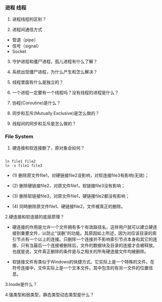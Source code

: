 ### 进程 线程

1. 进程线程的区别？

2. 进程间通信方式

* 管道（pipe）
* 信号（signal）
* Socket

3. 守护进程和僵尸进程，孤儿进程有什么了解？

4. 系统出现僵尸进程，为什么产生和怎么解决？

5. 线程里面有什么是独立的？

6. 一个进程一定要有一个线程吗？没有线程的进程是什么？

7. 协程(Coroutine)是什么？

8. 同步和互斥(Mutually Exclusive)是怎么做的？

9. 线程间的同步和互斥是怎么做的？





### File System

1. 硬连接和软连接删了，原对象会如何？

```shell

ln file1 file2 
ln -s file1 file3 

```

* (1) 删除原文件file1，对硬链接file2没影响，对软连接file3有影响(无效)；

* (2) 删除硬链接file2，对原文件file1，软链接file3没有影响；

* (3) 删除软链接file3，对原文件file1，硬链接file2都没有影响；

* (4) 同時删除原文件file1、硬链接file2，文件被真正的删除。


2.硬连接和软连接的底层原理？

* 硬连接的作用是允许一个文件拥有多个有效路径名，这样用户就可以建立硬连接到重要文件，以防止“误删”的功能。其原因如上所述，因为对应该目录的索引节点有一个以上的连接。只删除一个连接并不影响索引节点本身和其它的连接，只有当最后一个连接被删除后，文件的数据块及目录的连接才会被释放。也就是说，文件真正删除的条件是与之相关的所有硬连接文件均被删除。

* 软链接文件有类似于Windows的快捷方式。它实际上是一个特殊的文件。在符号连接中，文件实际上是一个文本文件，其中包含的有另一文件的位置信息。


3.Inode是什么？

4.强类型和弱类型，静态类型动态类型是什么？





